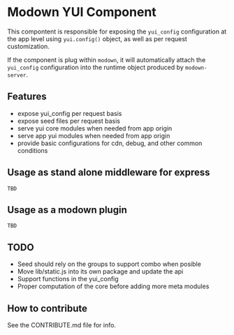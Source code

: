 # Modown YUI Component

This compontent is responsible for exposing the
`yui_config` configuration at the app level using
`yui.config()` object, as well as per request
customization.

If the component is plug within `modown`, it will
automatically attach the `yui_config` configuration
into the runtime object produced by `modown-server`.

## Features

 * expose yui_config per request basis
 * expose seed files per request basis
 * serve yui core modules when needed from app origin
 * serve app yui modules when needed from app origin
 * provide basic configurations for cdn, debug, and other common conditions

## Usage as stand alone middleware for express

```
TBD
```

## Usage as a modown plugin

```
TBD
```

## TODO

 * Seed should rely on the groups to support combo when posible
 * Move lib/static.js into its own package and update the api
 * Support functions in the yui_config
 * Proper computation of the core before adding more meta modules

## How to contribute

See the CONTRIBUTE.md file for info.
